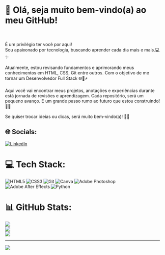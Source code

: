 # 👋 Olá, seja muito bem-vindo(a) ao meu GitHub!<br><br>
É um privilégio ter você por aqui!<br>Sou apaixonado por tecnologia, buscando aprender cada dia mais e mais.💻✨<br><br>Atualmente, estou revisando fundamentos e aprimorando meus conhecimentos em HTML, CSS, Git entre outros. Com o objetivo de me tornar um Desenvolvedor Full Stack 🌐💪⚡<br><br>Aqui você vai encontrar meus projetos, anotações e experiências durante está jornada de revisões e aprendizagem. Cada repositório, será um pequeno avanço. E um grande passo rumo ao futuro que estou construindo! 💪📘<br><br>Se quiser trocar ideias ou dicas, será muito bem-vindo(a)! 🤝😄


## 🌐 Socials:
[![LinkedIn](https://img.shields.io/badge/LinkedIn-%230077B5.svg?logo=linkedin&logoColor=white)](https://linkedin.com/in/https://www.linkedin.com/in/alexandre-costa-608254204/) 

# 💻 Tech Stack:
![HTML5](https://img.shields.io/badge/html5-%23E34F26.svg?style=for-the-badge&logo=html5&logoColor=white) ![CSS3](https://img.shields.io/badge/css3-%231572B6.svg?style=for-the-badge&logo=css3&logoColor=white) ![Git](https://img.shields.io/badge/git-%23F05033.svg?style=for-the-badge&logo=git&logoColor=white) ![Canva](https://img.shields.io/badge/Canva-%2300C4CC.svg?style=for-the-badge&logo=Canva&logoColor=white) ![Adobe Photoshop](https://img.shields.io/badge/adobe%20photoshop-%2331A8FF.svg?style=for-the-badge&logo=adobe%20photoshop&logoColor=white) ![Adobe After Effects](https://img.shields.io/badge/Adobe%20After%20Effects-9999FF.svg?style=for-the-badge&logo=Adobe%20After%20Effects&logoColor=white) ![Python](https://img.shields.io/badge/python-3670A0?style=for-the-badge&logo=python&logoColor=ffdd54)
# 📊 GitHub Stats:
![](https://github-readme-stats.vercel.app/api?username=xandyfala&theme=vision-friendly-dark&hide_border=false&include_all_commits=false&count_private=false)<br/>
![](https://nirzak-streak-stats.vercel.app/?user=xandyfala&theme=vision-friendly-dark&hide_border=false)<br/>
![](https://github-readme-stats.vercel.app/api/top-langs/?username=xandyfala&theme=vision-friendly-dark&hide_border=false&include_all_commits=false&count_private=false&layout=compact)

---
[![](https://visitcount.itsvg.in/api?id=xandyfala&icon=0&color=0)](https://visitcount.itsvg.in)

<!-- Proudly created with GPRM ( https://gprm.itsvg.in ) -->
